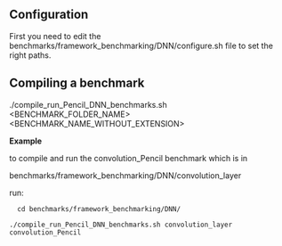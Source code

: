 ## Configuration

First you need to edit the benchmarks/framework_benchmarking/DNN/configure.sh file to set the right paths.

## Compiling a benchmark

./compile_run_Pencil_DNN_benchmarks.sh <BENCHMARK_FOLDER_NAME> <BENCHMARK_NAME_WITHOUT_EXTENSION>  

**Example**

to compile and run the convolution_Pencil benchmark which is in 

benchmarks/framework_benchmarking/DNN/convolution_layer 

run:  

      cd benchmarks/framework_benchmarking/DNN/

    ./compile_run_Pencil_DNN_benchmarks.sh convolution_layer convolution_Pencil
